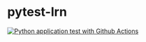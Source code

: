 # pytest-lrn

[![Python application test with Github Actions](https://github.com/jakubturner/pytest-lrn/actions/workflows/testing-ci.yml/badge.svg)](https://github.com/jakubturner/pytest-lrn/actions/workflows/testing-ci.yml)
